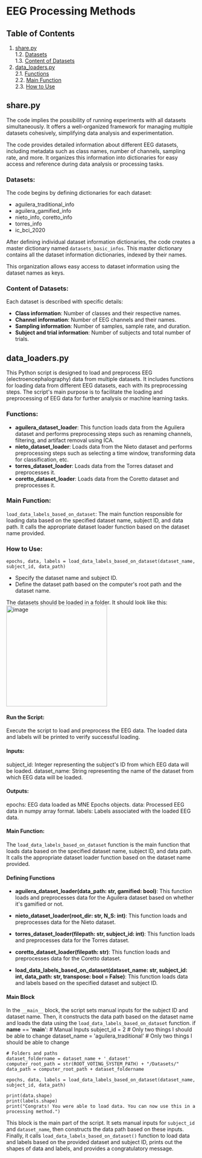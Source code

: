 # EEG Processing Methods

## Table of Contents

1. [share.py](https://github.com/AlmaCuevas/voting_system_platform/tree/main/processing_eeg_methods#sharepy)<br />
    1.2. [Datasets](https://github.com/AlmaCuevas/voting_system_platform/tree/main/processing_eeg_methods#datasets)<br />
    1.3. [Content of Datasets](https://github.com/AlmaCuevas/voting_system_platform/tree/main/processing_eeg_methods#description-of-datasets)<br />
2. [data_loaders.py](https://github.com/AlmaCuevas/voting_system_platform/tree/main/processing_eeg_methods#data_loaderspy)<br />
    2.1. [Functions](https://github.com/AlmaCuevas/voting_system_platform/tree/main/processing_eeg_methods#functions)<br />
    2.2. [Main Function](https://github.com/AlmaCuevas/voting_system_platform/tree/main/processing_eeg_methods#main-function)<br />
    2.3. [How to Use](https://github.com/AlmaCuevas/voting_system_platform/tree/main/processing_eeg_methods#how-to-use)<br />
   
## share.py

The code implies the possibility of running experiments with all datasets simultaneously. It offers a well-organized framework for managing multiple datasets cohesively, simplifying data analysis and experimentation.

The code provides detailed information about different EEG datasets, including metadata such as class names, number of channels, sampling rate, and more. It organizes this information into dictionaries for easy access and reference during data analysis or processing tasks.

### Datasets:

The code begins by defining dictionaries for each dataset:
* aguilera_traditional_info
* aguilera_gamified_info
* nieto_info, coretto_info
* torres_info
* ic_bci_2020

After defining individual dataset information dictionaries, the code creates a master dictionary named `datasets_basic_infos`.
This master dictionary contains all the dataset information dictionaries, indexed by their names.

This organization allows easy access to dataset information using the dataset names as keys.

### Content of Datasets:
Each dataset is described with specific details:
* **Class information**: Number of classes and their respective names.
* **Channel information**: Number of EEG channels and their names.
* **Sampling information**: Number of samples, sample rate, and duration.
* **Subject and trial information**: Number of subjects and total number of trials.

## data_loaders.py

This Python script is designed to load and preprocess EEG (electroencephalography) data from multiple datasets. It includes functions for loading data from different EEG datasets, each with its preprocessing steps. The script's main purpose is to facilitate the loading and preprocessing of EEG data for further analysis or machine learning tasks.

### Functions:

* **aguilera_dataset_loader**: This function loads data from the Aguilera dataset and performs preprocessing steps such as renaming channels, filtering, and artifact removal using ICA.
* **nieto_dataset_loader**: Loads data from the Nieto dataset and performs preprocessing steps such as selecting a time window, transforming data for classification, etc.
* **torres_dataset_loader**: Loads data from the Torres dataset and preprocesses it.
* **coretto_dataset_loader**: Loads data from the Coretto dataset and preprocesses it.

### Main Function:

`load_data_labels_based_on_dataset`: The main function responsible for loading data based on the specified dataset name, subject ID, and data path. It calls the appropriate dataset loader function based on the dataset name provided.

### How to Use:

`epochs, data, labels = load_data_labels_based_on_dataset(dataset_name, subject_id, data_path)`

* Specify the dataset name and subject ID.
* Define the dataset path based on the computer's root path and the dataset name.

The datasets should be loaded in a folder. It should look like this:<br />
<img width="267" alt="image" src="https://github.com/AlmaCuevas/voting_system_platform/assets/46833474/86715cdd-ee61-4137-96d2-348519b46c0d">


#### Run the Script:

Execute the script to load and preprocess the EEG data.
The loaded data and labels will be printed to verify successful loading.

#### Inputs:
subject_id: Integer representing the subject's ID from which EEG data will be loaded.
dataset_name: String representing the name of the dataset from which EEG data will be loaded.

#### Outputs:
epochs: EEG data loaded as MNE Epochs objects.
data: Processed EEG data in numpy array format.
labels: Labels associated with the loaded EEG data.

#### Main Function: 
The `load_data_labels_based_on_dataset` function is the main function that loads data based on the specified dataset name, subject ID, and data path. It calls the appropriate dataset loader function based on the dataset name provided.

#### Defining Functions
* **aguilera_dataset_loader(data_path: str, gamified: bool)**: This function loads and preprocesses data for the Aguilera dataset based on whether it's gamified or not.

* **nieto_dataset_loader(root_dir: str, N_S: int)**: This function loads and preprocesses data for the Nieto dataset.

* **torres_dataset_loader(filepath: str, subject_id: int)**: This function loads and preprocesses data for the Torres dataset.

* **coretto_dataset_loader(filepath: str)**: This function loads and preprocesses data for the Coretto dataset.

* **load_data_labels_based_on_dataset(dataset_name: str, subject_id: int, data_path: str, transpose: bool = False)**: This function loads data and labels based on the specified dataset and subject ID.


#### Main Block
In the `__main__` block, the script sets manual inputs for the subject ID and dataset name. Then, it constructs the data path based on the dataset name and loads the data using the `load_data_labels_based_on_dataset` function.
    if __name__ == '__main__':
    # Manual Inputs
    subject_id = 2  # Only two things I should be able to change
    dataset_name = 'aguilera_traditional'  # Only two things I should be able to change

    # Folders and paths
    dataset_foldername = dataset_name + '_dataset'
    computer_root_path = str(ROOT_VOTING_SYSTEM_PATH) + "/Datasets/"
    data_path = computer_root_path + dataset_foldername

    epochs, data, labels = load_data_labels_based_on_dataset(dataset_name, subject_id, data_path)

    print(data.shape)
    print(labels.shape)
    print("Congrats! You were able to load data. You can now use this in a processing method.")

This block is the main part of the script. It sets manual inputs for `subject_id` and `dataset_name`, then constructs the data path based on these inputs. Finally, it calls `load_data_labels_based_on_dataset()` function to load data and labels based on the provided dataset and subject ID, prints out the shapes of data and labels, and provides a congratulatory message.
